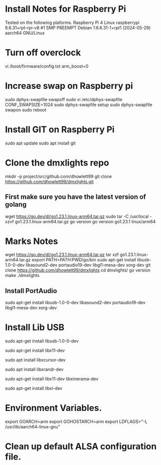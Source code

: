 # Install Notes for Raspberry Pi

Tested on the following plaforms.
Raspberry Pi 4
Linux raspberrypi 6.6.31+rpt-rpi-v8 #1 SMP PREEMPT Debian 1:6.6.31-1+rpt1 (2024-05-29) aarch64 GNU/Linux


# Turn off overclock

vi /boot/firmware/config.txt
arm_boost=0

# Increase swap on Raspberry pi

sudo dphys-swapfile swapoff
sudo vi /etc/dphys-swapfile
CONF_SWAPSIZE=1024
sudo dphys-swapfile setup
sudo dphys-swapfile swapon
sudo reboot

# Install GIT on Raspberry Pi

sudo apt update
sudo apt install git


# Clone the dmxlights repo

mkdir -p project/src/github.com/dhowlett99
git clone https://github.com/dhowlett99/dmxlights.git

## First make sure you have the latest version of golang 

wget https://go.dev/dl/go1.23.1.linux-arm64.tar.gz
sudo tar -C /usr/local -xzvf go1.23.1.linux-arm64.tar.gz 
go version
go version go1.23.1 linux/arm64

# Marks Notes 

wget https://go.dev/dl/go1.23.1.linux-arm64.tar.gz
tar xzf go1.23.1.linux-arm64.tar.gz
export PATH=$PATH:$PWD/go/bin
sudo apt-get install libusb-1.0-0-dev libasound2-dev portaudio19-dev libgl1-mesa-dev xorg-dev
git clone https://github.com/dhowlett99/dmxlights
cd dmxlights/
go version
make 
./dmxlights


## Install PortAudio

 sudo apt-get install libusb-1.0-0-dev libasound2-dev portaudio19-dev libgl1-mesa-dev  xorg-dev

# Install Lib USB

sudo apt-get install libusb-1.0-0-dev

sudo apt-get install libx11-dev

sudo apt install libxcursor-dev

sudo apt install libxrandr-dev

sudo apt-get install libx11-dev libxinerama-dev

sudo apt-get install libxi-dev

# Environment Variables.
export GOARCH=arm
export GOHOSTARCH=arm
export LDFLAGS="-L /usr/lib/aarch64-linux-gnu"

# Clean up default ALSA configuration file.







